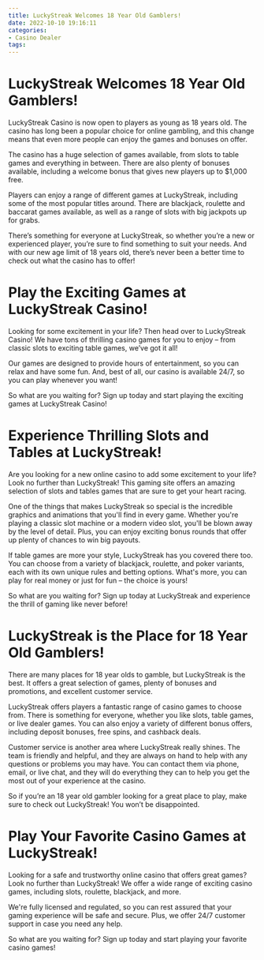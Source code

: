 ```yaml
---
title: LuckyStreak Welcomes 18 Year Old Gamblers!
date: 2022-10-10 19:16:11
categories:
- Casino Dealer
tags:
---
```



#  LuckyStreak Welcomes 18 Year Old Gamblers!

LuckyStreak Casino is now open to players as young as 18 years old. The casino has long been a popular choice for online gambling, and this change means that even more people can enjoy the games and bonuses on offer.

The casino has a huge selection of games available, from slots to table games and everything in between. There are also plenty of bonuses available, including a welcome bonus that gives new players up to $1,000 free.

Players can enjoy a range of different games at LuckyStreak, including some of the most popular titles around. There are blackjack, roulette and baccarat games available, as well as a range of slots with big jackpots up for grabs.

There’s something for everyone at LuckyStreak, so whether you’re a new or experienced player, you’re sure to find something to suit your needs. And with our new age limit of 18 years old, there’s never been a better time to check out what the casino has to offer!

#  Play the Exciting Games at LuckyStreak Casino!

Looking for some excitement in your life? Then head over to LuckyStreak Casino! We have tons of thrilling casino games for you to enjoy – from classic slots to exciting table games, we’ve got it all!

Our games are designed to provide hours of entertainment, so you can relax and have some fun. And, best of all, our casino is available 24/7, so you can play whenever you want!

So what are you waiting for? Sign up today and start playing the exciting games at LuckyStreak Casino!

#  Experience Thrilling Slots and Tables at LuckyStreak!

Are you looking for a new online casino to add some excitement to your life? Look no further than LuckyStreak! This gaming site offers an amazing selection of slots and tables games that are sure to get your heart racing.

One of the things that makes LuckyStreak so special is the incredible graphics and animations that you'll find in every game. Whether you're playing a classic slot machine or a modern video slot, you'll be blown away by the level of detail. Plus, you can enjoy exciting bonus rounds that offer up plenty of chances to win big payouts.

If table games are more your style, LuckyStreak has you covered there too. You can choose from a variety of blackjack, roulette, and poker variants, each with its own unique rules and betting options. What's more, you can play for real money or just for fun – the choice is yours!

So what are you waiting for? Sign up today at LuckyStreak and experience the thrill of gaming like never before!

#  LuckyStreak is the Place for 18 Year Old Gamblers!

There are many places for 18 year olds to gamble, but LuckyStreak is the best. It offers a great selection of games, plenty of bonuses and promotions, and excellent customer service.

LuckyStreak offers players a fantastic range of casino games to choose from. There is something for everyone, whether you like slots, table games, or live dealer games. You can also enjoy a variety of different bonus offers, including deposit bonuses, free spins, and cashback deals.

Customer service is another area where LuckyStreak really shines. The team is friendly and helpful, and they are always on hand to help with any questions or problems you may have. You can contact them via phone, email, or live chat, and they will do everything they can to help you get the most out of your experience at the casino.

So if you’re an 18 year old gambler looking for a great place to play, make sure to check out LuckyStreak! You won’t be disappointed.

#  Play Your Favorite Casino Games at LuckyStreak!

Looking for a safe and trustworthy online casino that offers great games? Look no further than LuckyStreak! We offer a wide range of exciting casino games, including slots, roulette, blackjack, and more.

We're fully licensed and regulated, so you can rest assured that your gaming experience will be safe and secure. Plus, we offer 24/7 customer support in case you need any help.

So what are you waiting for? Sign up today and start playing your favorite casino games!